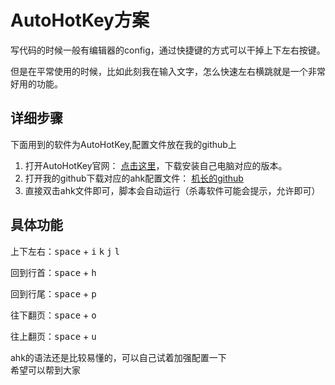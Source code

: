 # AutoHotKey方案
写代码的时候一般有编辑器的config，通过快捷键的方式可以干掉上下左右按键。

但是在平常使用的时候，比如此刻我在输入文字，怎么快速左右横跳就是一个非常好用的功能。

## 详细步骤

下面用到的软件为AutoHotKey,配置文件放在我的github上
1. 打开AutoHotKey官网： [点击这里](https://www.autohotkey.com/)，下载安装自己电脑对应的版本。
2. 打开我的github下载对应的ahk配置文件： [机长的github](https://github.com/yangeee/AutoHotKey-config)
3. 直接双击ahk文件即可，脚本会自动运行（杀毒软件可能会提示，允许即可）


## 具体功能

上下左右：<kbd>space</kbd> + <kbd>i</kbd> <kbd>k</kbd> <kbd>j</kbd> <kbd>l</kbd>

回到行首：<kbd>space</kbd> + <kbd>h</kbd>

回到行尾：<kbd>space</kbd> + <kbd>p</kbd>

往下翻页：<kbd>space</kbd> + <kbd>o</kbd>

往上翻页：<kbd>space</kbd> + <kbd>u</kbd>

ahk的语法还是比较易懂的，可以自己试着加强配置一下  
希望可以帮到大家
